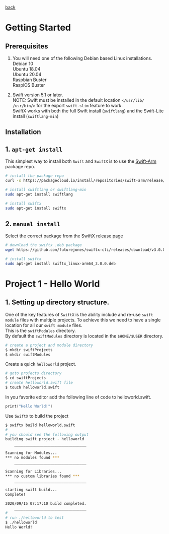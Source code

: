 [back](README.md)
# Getting Started
## Prerequisites
1. You will need one of the following Debian based Linux installations.  
Debian 10  
Ubuntu 18.04  
Ubuntu 20.04  
Raspbian Buster  
RaspiOS Buster

2. Swift version 5.1 or later.  
NOTE: Swift must be installed in the default location `</usr/lib/ /usr/bin/>` for the export `swift-slim` feature to work.  
SwiftX works with both the full Swift install (`swiftlang`) and the Swift-Lite install (`swiftlang-min`)

## Installation
## 1. `apt-get install`
This simplest way to install both `Swift` and `SwiftX` is to use the [Swift-Arm](https://packagecloud.io/swift-arm/release) package repo.
```sh
# install the package repo
curl -s https://packagecloud.io/install/repositories/swift-arm/release/script.deb.sh | sudo bash

# install swiftlang or swiftlang-min
sudo apt-get install swiftlang

# install swiftx
sudo apt-get install swiftx
```
## 2. `manual install`
Select the correct package from the [SwiftX release page](https://github.com/futurejones/swiftx-cli/releases/)
```bash
# download the swiftx .deb package
wget https://github.com/futurejones/swiftx-cli/releases/download/v3.0.0/swiftx_linux-arm64_3.0.0.deb

# install swiftx
sudo apt-get install swiftx_linux-arm64_3.0.0.deb
```
# Project 1 - Hello World
## 1. Setting up directory structure.
One of the key features of `SwiftX` is the ability include and re-use `swift module` files with multiple projects. To achieve this we need to have a single location for all our `swift module` files.  
This is the `swiftModules` directory.  
By default the `swiftModules` directory is located in the `$HOME/$USER` directory.  
```bash
# create a project and module directory
$ mkdir swiftProjects
$ mkdir swiftModules
```
Create a quick `helloworld` project.

```bash
# goto projects directory
$ cd swiftProjects
# create helloworld.swift file
$ touch helloworld.swift
```
In you favorite editor add the following line of code to helloworld.swift.
```swift
print("Hello World!")
```
Use `SwiftX` to build the project
```bash
$ swiftx build helloworld.swift
#
# you should see the following output
building swift project - helloworld

    ‾‾‾‾‾‾‾‾‾‾‾‾‾‾‾‾‾‾‾‾‾‾‾‾‾‾‾‾‾‾‾‾
Scanning for Modules...
*** no modules found ***
    ________________________________

Scanning for Libraries...
*** no custom libraries found ***
    ________________________________

starting swift build...
Complete!

2020/09/15 07:17:10 build completed.
    ________________________________
#
# run ./helloworld to test
$ ./helloworld
Hello World!
```

